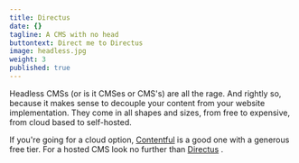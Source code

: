 ```yaml
---
title: Directus
date: {}
tagline: A CMS with no head
buttontext: Direct me to Directus
image: headless.jpg
weight: 3
published: true
---
```


Headless CMSs (or is it CMSes or CMS's) are all the rage. And rightly so, because it makes sense to decouple your content from your website implementation. They come in all shapes and sizes, from free to expensive, from cloud based to self-hosted.

If you're going for a cloud option, [Contentful](https://www.contentful.com) <i class="icon style1 fa-external-link"></i> is a good one with a generous free tier. For a hosted CMS look no further than [Directus](https://getdirectus.com) <i class="icon style1 fa-external-link"></i>.

<!--more-->
